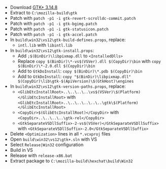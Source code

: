  * Download [GTK+ 3.14.8](http://ftp.gnome.org/pub/gnome/sources/gtk+/3.14/gtk+-3.14.8.tar.xz)
 * Extract to `C:\mozilla-build\gtk`
 * Patch with `patch -p1 -i gtk-revert-scrolldc-commit.patch`
 * Patch with `patch -p1 -i gtk-bgimg.patch`
 * Patch with `patch -p1 -i gtk-statusicon.patch`
 * Patch with `patch -p1 -i gtk-accel.patch`
 * In `build\win32\vs12\gtk-build-defines.props`, replace:
	* `intl.lib` with `libintl.lib`
 * In `build\win32\vs12\gtk-install.props`:
	* Add `;$(BinDir)\libpixmap.dll` to `<InstalledDlls>`
	* Replace `copy $(BinDir)\*-vs$(VSVer).dll $(CopyDir)\bin` with
`copy $(BinDir)\*-2.0.dll $(CopyDir)\bin`
	* Add to `GtkDoInstall`:
`copy $(BinDir)\*.pdb $(CopyDir)\bin`
	* Add to `GtkDoInstall`:
`copy "$(BinDir)\libpixmap.dll" $(CopyDir)\lib\gtk-$(ApiVersion)\$(GtkHost)\engines`
 * In `build\win32\vs12\gtk-version-paths.props`, replace:
	* `<GlibEtcInstallRoot>..\..\..\..\vs$(VSVer)\$(Platform)</GlibEtcInstallRoot>` with
`<GlibEtcInstallRoot>..\..\..\..\..\..\gtk\$(Platform)</GlibEtcInstallRoot>`
	* `<CopyDir>$(GlibEtcInstallRoot)</CopyDir>` with
`<CopyDir>..\..\..\..\gtk-rel</CopyDir>`
	* `<GtkSeparateVSDllSuffix>-2-vs$(VSVer)</GtkSeparateVSDllSuffix>` with
`<GtkSeparateVSDllSuffix>-2.0</GtkSeparateVSDllSuffix>`
 * Delete `<Optimization>` lines in all `*.vcxproj` files
 * Open `build\win32\vs12\gtk+.sln` with VS
 * Select `Release|Win32` configuration
 * Build in VS
 * Release with `release-x86.bat`
 * Extract package to `C:\mozilla-build\hexchat\build\Win32`
